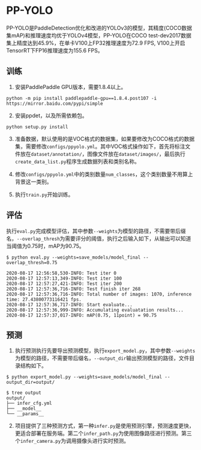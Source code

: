 # PP-YOLO

PP-YOLO是PaddleDetection优化和改进的YOLOv3的模型，其精度(COCO数据集mAP)和推理速度均优于YOLOv4模型，PP-YOLO在COCO test-dev2017数据集上精度达到45.9%，在单卡V100上FP32推理速度为72.9 FPS, V100上开启TensorRT下FP16推理速度为155.6 FPS。


## 训练

1. 安装PaddlePaddle GPU版本，需要1.8.4以上。
```shell script
python -m pip install paddlepaddle-gpu==1.8.4.post107 -i https://mirror.baidu.com/pypi/simple
```

2. 安装ppdet，以及所需依赖包。
```shell script
python setup.py install
```

3. 准备数据，默认使用的是VOC格式的数据集，如果要修改为COCO格式的数据集，需要修改`configs/ppyolo.yml`。其中VOC格式操作如下，首先将标注文件放在`dataset/annotation/`，图像文件放在`dataset/images/`，最后执行`create_data_list.py`程序生成数据列表和类别名称。

4. 修改`configs/ppyolo.yml`中的类别数量`num_classes`，这个类别数量不用算上背景这一类别。

5. 执行`train.py`开始训练。


## 评估

执行`eval.py`完成模型评估，其中参数`--weights`为模型的路径，不需要带后缀名，`--overlap_thresh`为需要评分的阈值，执行之后输入如下，从输出可以知道当阈值为0.75时，mAP为90.75。
```
$ python eval.py --weights=save_models/model_final --overlap_thresh=0.75

2020-08-17 12:56:58,530-INFO: Test iter 0
2020-08-17 12:57:13,349-INFO: Test iter 100
2020-08-17 12:57:27,421-INFO: Test iter 200
2020-08-17 12:57:36,716-INFO: Test finish iter 268
2020-08-17 12:57:36,716-INFO: Total number of images: 1070, inference time: 27.43800773116421 fps.
2020-08-17 12:57:36,717-INFO: Start evaluate...
2020-08-17 12:57:36,999-INFO: Accumulating evaluatation results...
2020-08-17 12:57:37,017-INFO: mAP(0.75, 11point) = 90.75
```

## 预测

1. 执行预测执行先要导出预测模型，执行`export_model.py`，其中参数`--weights`为模型的路径，不需要带后缀名，`--output_dir`输出预测模型的路径，文件目录结构如下。

```shell script
$ python export_model.py --weights=save_models/model_final --output_dir=output/

$ tree output
output/
├── infer_cfg.yml
├── __model__
└── __params__
```

2. 项目提供了三种预测方式，第一种`infer.py`是使用预测引擎，预测速度更快，更适合部署在服务端。第二个`infer_path.py`为使用图像路径进行预测。第三个`infer_camera.py`为调用摄像头进行实时预测。